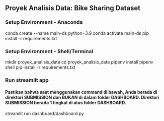 ## Proyek Analisis Data: Bike Sharing Dataset

### Setup Environment - Anaconda
conda create --name main-ds python=3.9
conda activate main-ds
pip install -r requirements.txt

### Setup Environment - Shell/Terminal
mkdir proyek_analisis_data
cd proyek_analisis_data
pipenv install
pipenv shell
pip install -r requirements.txt

### Run streamlit app
#### Pastikan bahwa saat menggunakan command di bawah, Anda berada di direktori SUBMISSION dan BUKAN di dalam folder DASHBOARD. Direktori SUBMISSION berada 1 tingkat di atas folder DASHBOARD.
streamlit run dashboard/dashboard.py